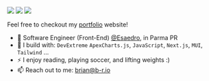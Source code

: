 [<img src="https://img.shields.io/badge/github-%2312100E.svg?&style=for-the-badge&logo=github&logoColor=white&color=black" />](https://github.com/MatteoUrso)
[<img src="https://img.shields.io/badge/instagram-%2312100E.svg?&style=for-the-badge&logo=instagram&color=405DE6" />](https://instagram.com/ursomatteo_/)
[<img src="https://img.shields.io/badge/linkedin-%230077B5.svg?&style=for-the-badge&logo=linkedin&logoColor=white" />](https://www.linkedin.com/in/matteo-urso-26026a233/)

Feel free to checkout my [portfolio](https://matteo-urso.vercel.app/) website!
- 🏢 Software Engineer (Front-End) [@Esaedro](https://www.esaedro.com/), in Parma PR
- 🧰 I build with: `DevExtreme` `ApexCharts.js`, `JavaScript`, `Next.js`,  `MUI`, `Tailwind` ...
- ⚡ I enjoy reading, playing soccer, and lifting weights :)
- 📫 Reach out to me: brian@b-r.io



